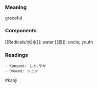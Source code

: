 ### Meaning

graceful

### Components

[[Radicals/水|水]]: water [[叔]]: uncle; youth

### Readings

```
- Kunyomi: しと.やか
- Onyomi: シュク
```

#kanji